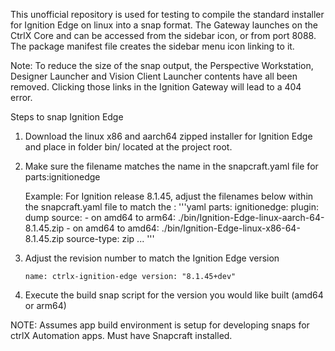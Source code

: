 This unofficial repository is used for testing to compile the standard installer for Ignition Edge on linux into a snap format.
The Gateway launches on the CtrlX Core and can be accessed from the sidebar icon, or from port 8088. The package manifest file creates the sidebar menu icon linking to it.

Note: To reduce the size of the snap output, the Perspective Workstation, Designer Launcher and Vision Client Launcher contents have all been removed. Clicking those links in the Ignition Gateway will lead to a 404 error.

Steps to snap Ignition Edge
1. Download the linux x86 and aarch64 zipped installer for Ignition Edge and place in folder bin/ located at the project root.
2. Make sure the filename matches the name in the snapcraft.yaml file for parts:ignitionedge

   Example: For Ignition release 8.1.45, adjust the filenames below within the snapcraft.yaml file to match the :
   '''yaml
   parts:
            ignitionedge:
            plugin: dump
            source: 
                - on amd64 to arm64: ./bin/Ignition-Edge-linux-aarch-64-8.1.45.zip
                - on amd64 to amd64: ./bin/Ignition-Edge-linux-x86-64-8.1.45.zip
            source-type: zip
            ...
   ''' 
3. Adjust the revision number to match the Ignition Edge version

   <code>name: ctrlx-ignition-edge
version: "8.1.45+dev"
   </code> 
4. Execute the build snap script for the version you would like built (amd64 or arm64)

NOTE:
Assumes app build environment is setup for developing snaps for ctrlX Automation apps. Must have Snapcraft installed.
